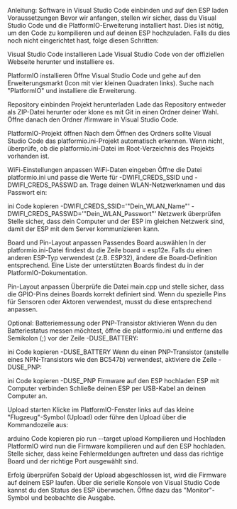 Anleitung: Software in Visual Studio Code einbinden und auf den ESP laden
Voraussetzungen
Bevor wir anfangen, stellen wir sicher, dass du Visual Studio Code und die PlatformIO-Erweiterung installiert hast. Dies ist nötig, um den Code zu kompilieren und auf deinen ESP hochzuladen. Falls du dies noch nicht eingerichtet hast, folge diesen Schritten:

Visual Studio Code installieren
Lade Visual Studio Code von der offiziellen Webseite herunter und installiere es.

PlatformIO installieren
Öffne Visual Studio Code und gehe auf den Erweiterungsmarkt (Icon mit vier kleinen Quadraten links). Suche nach "PlatformIO" und installiere die Erweiterung.

Repository einbinden
Projekt herunterladen
Lade das Repository entweder als ZIP-Datei herunter oder klone es mit Git in einen Ordner deiner Wahl. Öffne danach den Ordner /firmware in Visual Studio Code.

PlatformIO-Projekt öffnen
Nach dem Öffnen des Ordners sollte Visual Studio Code das platformio.ini-Projekt automatisch erkennen. Wenn nicht, überprüfe, ob die platformio.ini-Datei im Root-Verzeichnis des Projekts vorhanden ist.

WiFi-Einstellungen anpassen
WiFi-Daten eingeben
Öffne die Datei platformio.ini und passe die Werte für -DWIFI_CREDS_SSID und -DWIFI_CREDS_PASSWD an. Trage deinen WLAN-Netzwerknamen und das Passwort ein:

ini
Code kopieren
-DWIFI_CREDS_SSID='"Dein_WLAN_Name"'
-DWIFI_CREDS_PASSWD='"Dein_WLAN_Passwort"'
Netzwerk überprüfen
Stelle sicher, dass dein Computer und der ESP im gleichen Netzwerk sind, damit der ESP mit dem Server kommunizieren kann.

Board und Pin-Layout anpassen
Passendes Board auswählen
In der platformio.ini-Datei findest du die Zeile board = esp12e. Falls du einen anderen ESP-Typ verwendest (z.B. ESP32), ändere die Board-Definition entsprechend. Eine Liste der unterstützten Boards findest du in der PlatformIO-Dokumentation.

Pin-Layout anpassen
Überprüfe die Datei main.cpp und stelle sicher, dass die GPIO-Pins deines Boards korrekt definiert sind. Wenn du spezielle Pins für Sensoren oder Aktoren verwendest, musst du diese entsprechend anpassen.

Optional: Batteriemessung oder PNP-Transistor aktivieren
Wenn du den Batteriestatus messen möchtest, öffne die platformio.ini und entferne das Semikolon (;) vor der Zeile -DUSE_BATTERY:

ini
Code kopieren
-DUSE_BATTERY
Wenn du einen PNP-Transistor (anstelle eines NPN-Transistors wie den BC547b) verwendest, aktiviere die Zeile -DUSE_PNP:

ini
Code kopieren
-DUSE_PNP
Firmware auf den ESP hochladen
ESP mit Computer verbinden
Schließe deinen ESP per USB-Kabel an deinen Computer an.

Upload starten
Klicke im PlatformIO-Fenster links auf das kleine "Flugzeug"-Symbol (Upload) oder führe den Upload über die Kommandozeile aus:

arduino
Code kopieren
pio run --target upload
Kompilieren und Hochladen
PlatformIO wird nun die Firmware kompilieren und auf den ESP hochladen. Stelle sicher, dass keine Fehlermeldungen auftreten und dass das richtige Board und der richtige Port ausgewählt sind.

Erfolg überprüfen
Sobald der Upload abgeschlossen ist, wird die Firmware auf deinem ESP laufen. Über die serielle Konsole von Visual Studio Code kannst du den Status des ESP überwachen. Öffne dazu das "Monitor"-Symbol und beobachte die Ausgabe.
